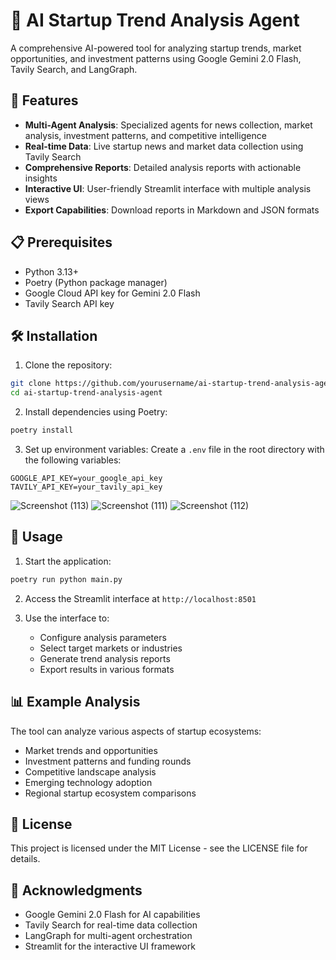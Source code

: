 # 🚀 AI Startup Trend Analysis Agent

A comprehensive AI-powered tool for analyzing startup trends, market opportunities, and investment patterns using Google Gemini 2.0 Flash, Tavily Search, and LangGraph.

## 🌟 Features

- **Multi-Agent Analysis**: Specialized agents for news collection, market analysis, investment patterns, and competitive intelligence
- **Real-time Data**: Live startup news and market data collection using Tavily Search
- **Comprehensive Reports**: Detailed analysis reports with actionable insights
- **Interactive UI**: User-friendly Streamlit interface with multiple analysis views
- **Export Capabilities**: Download reports in Markdown and JSON formats

## 📋 Prerequisites

- Python 3.13+
- Poetry (Python package manager)
- Google Cloud API key for Gemini 2.0 Flash
- Tavily Search API key

## 🛠️ Installation

1. Clone the repository:
```bash
git clone https://github.com/yourusername/ai-startup-trend-analysis-agent.git
cd ai-startup-trend-analysis-agent
```

2. Install dependencies using Poetry:
```bash
poetry install
```

3. Set up environment variables:
Create a `.env` file in the root directory with the following variables:
```env
GOOGLE_API_KEY=your_google_api_key
TAVILY_API_KEY=your_tavily_api_key
```
![Screenshot (113)](https://github.com/user-attachments/assets/0eda4da3-27d7-4e91-94c2-c2e651217afa)
![Screenshot (111)](https://github.com/user-attachments/assets/663d244d-e85c-4ddc-8811-a5198e220461)
![Screenshot (112)](https://github.com/user-attachments/assets/b438b795-74f4-43e6-8107-a1bf7504ba91)

## 🚀 Usage

1. Start the application:
```bash
poetry run python main.py
```

2. Access the Streamlit interface at `http://localhost:8501`

3. Use the interface to:
   - Configure analysis parameters
   - Select target markets or industries
   - Generate trend analysis reports
   - Export results in various formats

## 📊 Example Analysis

The tool can analyze various aspects of startup ecosystems:
- Market trends and opportunities
- Investment patterns and funding rounds
- Competitive landscape analysis
- Emerging technology adoption
- Regional startup ecosystem comparisons


## 📝 License

This project is licensed under the MIT License - see the LICENSE file for details.

## 🙏 Acknowledgments

- Google Gemini 2.0 Flash for AI capabilities
- Tavily Search for real-time data collection
- LangGraph for multi-agent orchestration
- Streamlit for the interactive UI framework
